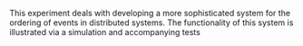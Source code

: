 <!-- ## Aim of the experiment -->

This experiment deals with developing a more sophisticated system for the ordering of events in distributed systems. The functionality of this system is illustrated via a simulation and accompanying tests
